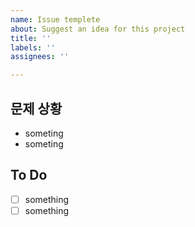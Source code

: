 ```yaml
---
name: Issue templete
about: Suggest an idea for this project
title: ''
labels: ''
assignees: ''

---
```


## 문제 상황  
  
* someting
* someting

## To Do
  
- [ ] something
- [ ] something
